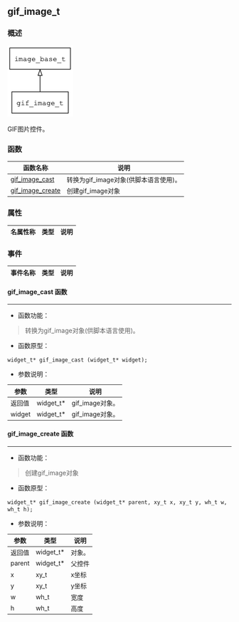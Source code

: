 ## gif\_image\_t
### 概述
![image](images/gif_image_t_0.png)

 GIF图片控件。
### 函数
<p id="gif_image_t_methods">

| 函数名称 | 说明 | 
| -------- | ------------ | 
| <a href="#gif_image_t_gif_image_cast">gif\_image\_cast</a> | 转换为gif_image对象(供脚本语言使用)。 |
| <a href="#gif_image_t_gif_image_create">gif\_image\_create</a> | 创建gif_image对象 |
### 属性
<p id="gif_image_t_properties">

| 名属性称 | 类型 | 说明 | 
| -------- | ----- | ------------ | 
### 事件
<p id="gif_image_t_events">

| 事件名称 | 类型  | 说明 | 
| -------- | ----- | ------- | 
#### gif\_image\_cast 函数
-----------------------

* 函数功能：

> <p id="gif_image_t_gif_image_cast"> 转换为gif_image对象(供脚本语言使用)。



* 函数原型：

```
widget_t* gif_image_cast (widget_t* widget);
```

* 参数说明：

| 参数 | 类型 | 说明 |
| -------- | ----- | --------- |
| 返回值 | widget\_t* | gif\_image对象。 |
| widget | widget\_t* | gif\_image对象。 |
#### gif\_image\_create 函数
-----------------------

* 函数功能：

> <p id="gif_image_t_gif_image_create"> 创建gif_image对象



* 函数原型：

```
widget_t* gif_image_create (widget_t* parent, xy_t x, xy_t y, wh_t w, wh_t h);
```

* 参数说明：

| 参数 | 类型 | 说明 |
| -------- | ----- | --------- |
| 返回值 | widget\_t* | 对象。 |
| parent | widget\_t* | 父控件 |
| x | xy\_t | x坐标 |
| y | xy\_t | y坐标 |
| w | wh\_t | 宽度 |
| h | wh\_t | 高度 |
